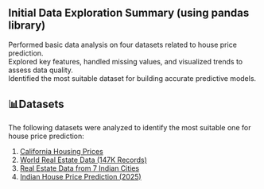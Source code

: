 ## Initial Data Exploration Summary (using pandas library)

Performed basic data analysis on four datasets related to house price prediction.  
Explored key features, handled missing values, and visualized trends to assess data quality.  
Identified the most suitable dataset for building accurate predictive models.

## 📊Datasets

The following datasets were analyzed to identify the most suitable one for house price prediction:
1. [California Housing Prices](https://www.kaggle.com/datasets/camnugent/california-housing-prices)  
2. [World Real Estate Data (147K Records)](https://www.kaggle.com/datasets/toriqulstu/worlds-real-estate-data147k?select=world_real_estate_data%28147k%29.csv)  
3. [Real Estate Data from 7 Indian Cities](https://www.kaggle.com/datasets/rakkesharv/real-estate-data-from-7-indian-cities)  
4. [Indian House Price Prediction (2025)](https://www.kaggle.com/datasets/shubhammkumaar/real-estate-listings-and-prices-in-india-2025)


